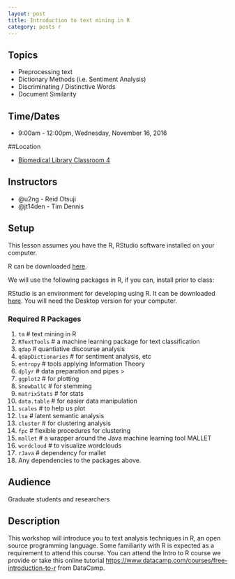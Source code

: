 ```yaml
---
layout: post
title: Introduction to text mining in R
category: posts r
---
```


## Topics

* Preprocessing text  
* Dictionary Methods (i.e. Sentiment Analysis)
* Discriminating / Distinctive Words
* Document Similarity

## Time/Dates

* 9:00am - 12:00pm, Wednesday, November 16, 2016

##Location

* [Biomedical Library Classroom 4](http://maps.google.com/maps?q=32.875270,%20-117.236917)

## Instructors

* @u2ng - Reid Otsuji
* @jt14den - Tim Dennis  

## Setup

This lesson assumes you have the R, RStudio software installed on your computer.

R can be downloaded [here](https://cran.r-project.org/mirrors.html).

We will use the following packages in R, if you can, install prior to class:

RStudio is an environment for developing using R. It can be downloaded [here](https://www.rstudio.com/products/rstudio/download/). You will need the Desktop version for your computer.

###  Required R Packages

1. `tm` # text mining in R
2. `RTextTools` # a machine learning package for text classification
3. `qdap` # quantiative discourse analysis
4. `qdapDictionaries` # for sentiment analysis, etc
4. `entropy` # tools applying Information Theory
5. `dplyr` # data preparation and pipes $>$
6. `ggplot2` # for plotting
7. `SnowballC` # for stemming
8. `matrixStats` # for stats
9. `data.table` # for easier data manipulation
10. `scales` # to help us plot
11. `lsa` # latent semantic analysis
12. `cluster` # for clustering analysis
13. `fpc` # flexible procedures for clustering
14. `mallet` # a wrapper around the Java machine learning tool MALLET
15. `wordcloud` # to visualize wordclouds
16. `rJava` # dependency for mallet
17. Any dependencies to the packages above.

## Audience

Graduate students and researchers

## Description

This workshop will introduce you to text analysis techniques in R, an open source programming language. Some familiarity with R is expected as a requirement to attend this course.  You can attend the Intro to R course we provide or take this online tutorial <https://www.datacamp.com/courses/free-introduction-to-r> from DataCamp.
